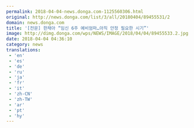 ```yaml
---
permalink: 2018-04-04-news.donga.com-1125560306.html
original: http://news.donga.com/list/3/all/20180404/89455531/2
domain: news.donga.com
title: '[전문] 한채아 “임신 6주 예비엄마…아직 안정 필요한 시기”'
image: http://dimg.donga.com/wps/NEWS/IMAGE/2018/04/04/89455533.2.jpg
date: 2018-04-04 04:36:10
category: news
translations: 
 - 'en'
 - 'es'
 - 'de'
 - 'ru'
 - 'ja'
 - 'fr'
 - 'it'
 - 'zh-CN'
 - 'zh-TW'
 - 'ar'
 - 'pt'
 - 'hy'
---
```


